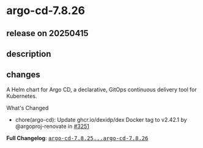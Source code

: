 # argo-cd-7.8.26

## release on 20250415
## description
## changes
A Helm chart for Argo CD, a declarative, GitOps continuous delivery tool for Kubernetes.

What's Changed

* chore(argo-cd): Update ghcr.io/dexidp/dex Docker tag to v2.42.1 by @argoproj-renovate in <a class="issue-link js-issue-link" data-error-text="Failed to load title" data-id="2994709338" data-permission-text="Title is private" data-url="https://github.com/argoproj/argo-helm/issues/3251" data-hovercard-type="pull_request" data-hovercard-url="/argoproj/argo-helm/pull/3251/hovercard" href="https://github.com/argoproj/argo-helm/pull/3251">#3251</a>

<strong>Full Changelog</strong>: <a class="commit-link" href="https://github.com/argoproj/argo-helm/compare/argo-cd-7.8.25...argo-cd-7.8.26"><tt>argo-cd-7.8.25...argo-cd-7.8.26</tt></a>

